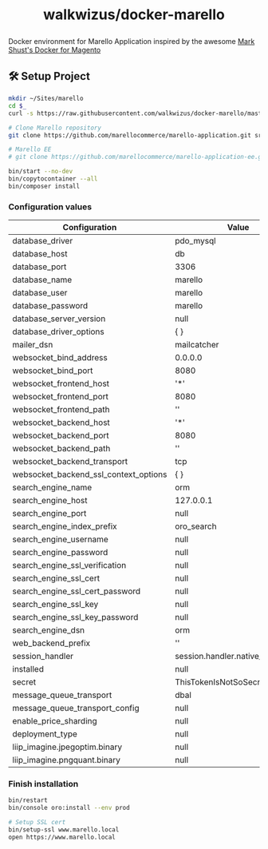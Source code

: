 
# <p align="center">walkwizus/docker-marello</p>

Docker environment for Marello Application inspired by the awesome [Mark Shust's Docker for Magento](https://github.com/markshust/docker-magento)

## 🛠️ Setup Project

```bash
mkdir ~/Sites/marello
cd $_
curl -s https://raw.githubusercontent.com/walkwizus/docker-marello/master/lib/template | bash

# Clone Marello repository
git clone https://github.com/marellocommerce/marello-application.git src

# Marello EE
# git clone https://github.com/marellocommerce/marello-application-ee.git

bin/start --no-dev
bin/copytocontainer --all
bin/composer install
```
### Configuration values

| Configuration | Value |
| -------- | -------- |
| database_driver | pdo_mysql |
| database_host | db |
| database_port | 3306 | 
| database_name | marello |
| database_user | marello |
| database_password | marello |
| database_server_version | null |
| database_driver_options | { } |
| mailer_dsn | mailcatcher |
| websocket_bind_address | 0.0.0.0 |
| websocket_bind_port | 8080 |
| websocket_frontend_host | '*' |
| websocket_frontend_port | 8080 |
| websocket_frontend_path | '' |
| websocket_backend_host | '*' |
| websocket_backend_port | 8080 |
| websocket_backend_path | '' |
| websocket_backend_transport | tcp |
| websocket_backend_ssl_context_options | { } |
| search_engine_name | orm |
| search_engine_host | 127.0.0.1 |
| search_engine_port | null |
| search_engine_index_prefix | oro_search |
| search_engine_username | null |
| search_engine_password | null |
| search_engine_ssl_verification | null |
| search_engine_ssl_cert | null |
| search_engine_ssl_cert_password | null |
| search_engine_ssl_key | null |
| search_engine_ssl_key_password | null |
| search_engine_dsn | orm |
| web_backend_prefix | '' |
| session_handler | session.handler.native_file |
| installed | null |
| secret | ThisTokenIsNotSoSecretChangeIt |
| message_queue_transport | dbal |
| message_queue_transport_config | null |
| enable_price_sharding | null |
| deployment_type | null |
| liip_imagine.jpegoptim.binary | null |
| liip_imagine.pngquant.binary | null |

### Finish installation

```bash
bin/restart
bin/console oro:install --env prod

# Setup SSL cert
bin/setup-ssl www.marello.local
open https://www.marello.local
```